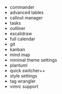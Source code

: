 - commander
- advanced tables
- callout manager
- tasks
- outliner
- excalidraw
- full calendar
- git
- kanban
- mind map
- minimal theme settings
- plantuml
- quick switcher++
- style settings
- tag wrangler
- vimrc support